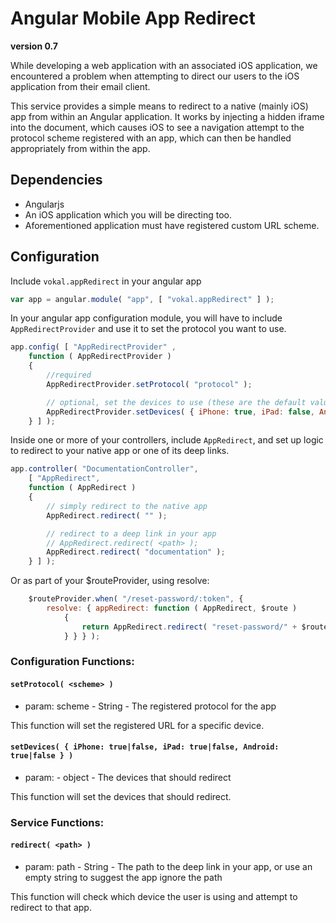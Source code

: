 # Angular Mobile App Redirect

**version 0.7**

While developing a web application with an associated iOS application, we encountered a problem when attempting to direct our users to the iOS application from their email client.

This service provides a simple means to redirect to a native (mainly iOS) app from within an Angular application. It works by injecting a hidden iframe into the document, which causes iOS to see a navigation attempt to the protocol scheme registered with an app, which  can then be handled appropriately from within the app.

## Dependencies

-   Angularjs
-   An iOS application which you will be directing too.
-   Aforementioned application must have registered custom URL scheme.

## Configuration

Include `vokal.appRedirect` in your angular app

```js
var app = angular.module( "app", [ "vokal.appRedirect" ] );
```

In your angular app configuration module, you will have to include `AppRedirectProvider` and use it to set the protocol you want to use.

```js
app.config( [ "AppRedirectProvider" ,
    function ( AppRedirectProvider )
    {
        //required
        AppRedirectProvider.setProtocol( "protocol" );

        // optional, set the devices to use (these are the default values)
        AppRedirectProvider.setDevices( { iPhone: true, iPad: false, Android: false } );
    } ] );
```

Inside one or more of your controllers, include `AppRedirect`, and set up logic to redirect to your native app or one of its deep links.

```js
app.controller( "DocumentationController",
    [ "AppRedirect",
    function ( AppRedirect )
    {
        // simply redirect to the native app
        AppRedirect.redirect( "" );

        // redirect to a deep link in your app
        // AppRedirect.redirect( <path> );
        AppRedirect.redirect( "documentation" );
    } ] );
```

Or as part of your $routeProvider, using resolve:

```js
    $routeProvider.when( "/reset-password/:token", {
        resolve: { appRedirect: function ( AppRedirect, $route )
            {
                return AppRedirect.redirect( "reset-password/" + $route.current.params.token );
            } } } );
```

### Configuration Functions:

#### `setProtocol( <scheme> )`

- param: scheme - String - The registered protocol for the app

This function will set the registered URL for a specific device.

#### `setDevices( { iPhone: true|false, iPad: true|false, Android: true|false } )`

- param: - object - The devices that should redirect

This function will set the devices that should redirect.


### Service Functions:

#### `redirect( <path> )`

- param: path - String - The path to the deep link in your app, or use an empty string to suggest the app ignore the path

This function will check which device the user is using and attempt to redirect to that app.

